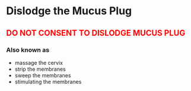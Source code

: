 # Dislodge the Mucus Plug

## <span style="color:red">**DO NOT CONSENT TO DISLODGE MUCUS PLUG**</span>

### Also known as

- massage the cervix
- strip the membranes
- sweep the membranes
- stimulating the membranes
